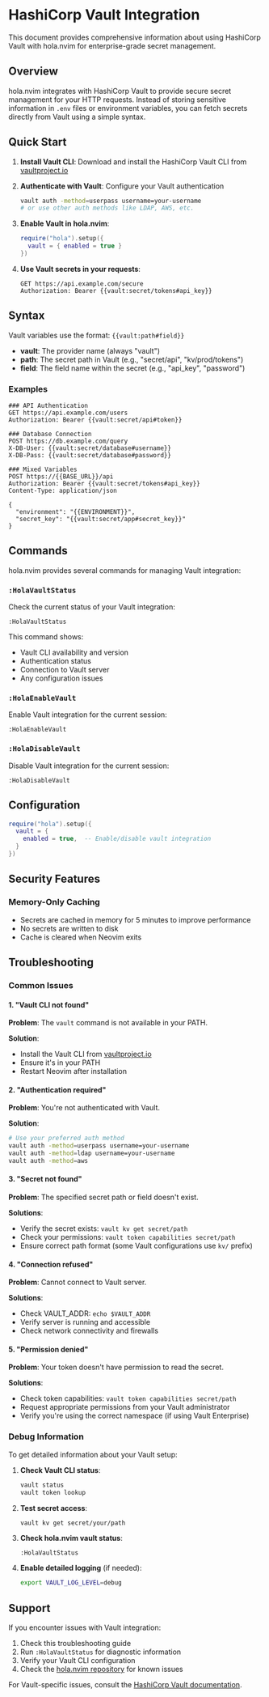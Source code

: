 # HashiCorp Vault Integration

This document provides comprehensive information about using HashiCorp Vault with hola.nvim for enterprise-grade secret management.

## Overview

hola.nvim integrates with HashiCorp Vault to provide secure secret management for your HTTP requests. Instead of storing sensitive information in `.env` files or environment variables, you can fetch secrets directly from Vault using a simple syntax.

## Quick Start

1. **Install Vault CLI**: Download and install the HashiCorp Vault CLI from [vaultproject.io](https://www.vaultproject.io/)

2. **Authenticate with Vault**: Configure your Vault authentication
   ```bash
   vault auth -method=userpass username=your-username
   # or use other auth methods like LDAP, AWS, etc.
   ```

3. **Enable Vault in hola.nvim**:
   ```lua
   require("hola").setup({
     vault = { enabled = true }
   })
   ```

4. **Use Vault secrets in your requests**:
   ```http
   GET https://api.example.com/secure
   Authorization: Bearer {{vault:secret/tokens#api_key}}
   ```

## Syntax

Vault variables use the format: `{{vault:path#field}}`

- **vault**: The provider name (always "vault")
- **path**: The secret path in Vault (e.g., "secret/api", "kv/prod/tokens")
- **field**: The field name within the secret (e.g., "api_key", "password")

### Examples

```http
### API Authentication
GET https://api.example.com/users
Authorization: Bearer {{vault:secret/api#token}}

### Database Connection
POST https://db.example.com/query
X-DB-User: {{vault:secret/database#username}}
X-DB-Pass: {{vault:secret/database#password}}

### Mixed Variables
POST https://{{BASE_URL}}/api
Authorization: Bearer {{vault:secret/tokens#api_key}}
Content-Type: application/json

{
  "environment": "{{ENVIRONMENT}}",
  "secret_key": "{{vault:secret/app#secret_key}}"
}
```

## Commands

hola.nvim provides several commands for managing Vault integration:

### `:HolaVaultStatus`
Check the current status of your Vault integration:
```
:HolaVaultStatus
```

This command shows:
- Vault CLI availability and version
- Authentication status
- Connection to Vault server
- Any configuration issues

### `:HolaEnableVault`
Enable Vault integration for the current session:
```
:HolaEnableVault
```

### `:HolaDisableVault`
Disable Vault integration for the current session:
```
:HolaDisableVault
```

## Configuration

```lua
require("hola").setup({
  vault = {
    enabled = true,  -- Enable/disable vault integration
  }
})
```

## Security Features

### Memory-Only Caching
- Secrets are cached in memory for 5 minutes to improve performance
- No secrets are written to disk
- Cache is cleared when Neovim exits

## Troubleshooting

### Common Issues

#### 1. "Vault CLI not found"
**Problem**: The `vault` command is not available in your PATH.

**Solution**:
- Install the Vault CLI from [vaultproject.io](https://www.vaultproject.io/)
- Ensure it's in your PATH
- Restart Neovim after installation

#### 2. "Authentication required"
**Problem**: You're not authenticated with Vault.

**Solution**:
```bash
# Use your preferred auth method
vault auth -method=userpass username=your-username
vault auth -method=ldap username=your-username
vault auth -method=aws
```

#### 3. "Secret not found"
**Problem**: The specified secret path or field doesn't exist.

**Solutions**:
- Verify the secret exists: `vault kv get secret/path`
- Check your permissions: `vault token capabilities secret/path`
- Ensure correct path format (some Vault configurations use `kv/` prefix)

#### 4. "Connection refused"
**Problem**: Cannot connect to Vault server.

**Solutions**:
- Check VAULT_ADDR: `echo $VAULT_ADDR`
- Verify server is running and accessible
- Check network connectivity and firewalls

#### 5. "Permission denied"
**Problem**: Your token doesn't have permission to read the secret.

**Solutions**:
- Check token capabilities: `vault token capabilities secret/path`
- Request appropriate permissions from your Vault administrator
- Verify you're using the correct namespace (if using Vault Enterprise)

### Debug Information

To get detailed information about your Vault setup:

1. **Check Vault CLI status**:
   ```bash
   vault status
   vault token lookup
   ```

2. **Test secret access**:
   ```bash
   vault kv get secret/your/path
   ```

3. **Check hola.nvim vault status**:
   ```
   :HolaVaultStatus
   ```

4. **Enable detailed logging** (if needed):
   ```bash
   export VAULT_LOG_LEVEL=debug
   ```

## Support

If you encounter issues with Vault integration:

1. Check this troubleshooting guide
2. Run `:HolaVaultStatus` for diagnostic information
3. Verify your Vault CLI configuration
4. Check the [hola.nvim repository](https://github.com/malev/hola.nvim) for known issues

For Vault-specific issues, consult the [HashiCorp Vault documentation](https://www.vaultproject.io/docs).
